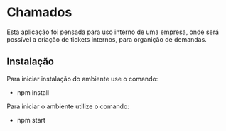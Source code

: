 # Chamados

Esta aplicação foi pensada para uso interno de uma empresa, onde será possível a criação de tickets internos, para organição de demandas.

## Instalação

 Para iniciar instalação do ambiente use o comando:
  * npm install

 Para iniciar o ambiente utilize o comando:
  * npm start


